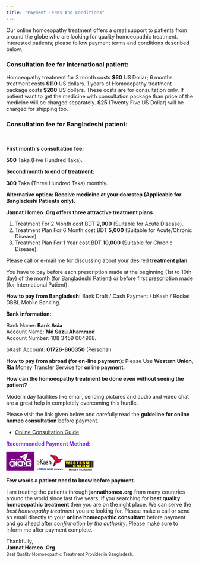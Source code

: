 ```yaml
---
title: "Payment Terms And Conditions"
---
```

<p>Our online homoeopathy treatment offers a great support to patients from around the globe who are looking for quality homoeopathic treatment. Interested patients; please follow payment terms and conditions described below,</p>
<h3>Consultation fee for international patient:</h3>
<p>Homoeopathy treatment for 3 month costs <strong>$60</strong> US Dollar; 6 months treatment costs 
<strong>$110</strong> US dollars. 1 years of Homoeopathy treatment package costs 
<strong>$200</strong> US dollars. These costs are for consultation only. If patient want to get the medicine with consultation package than price of the medicine will be charged separately. 
<strong>$25</strong> (Twenty Five US Dollar) will be charged for shipping too.</p>
<h3>Consultation fee for Bangladeshi patient:</h3>
<div><br></div>
<p><strong>First month's consultation fee:</strong></p>
<p><strong>500</strong> Taka (Five Hundred Taka).</p>
<p><strong>Second month to end of treatment:</strong></p>
<p><strong>300</strong> Taka (Three Hundred Taka) monthly.</p>
<p><strong>Alternative option: Receive medicine at your doorstep (Applicable for Bangladeshi Patients only).</strong></p>
<p><b>Jannat Homeo .Org offers three attractive treatment plans</b></p>
<ol>
<li>Treatment For 2 Month cost BDT <strong>2,000</strong> (Suitable for Acute Disease).</li>
<li>Treatment Plan For 6 Month cost BDT <strong>5,000</strong> (Suitable for Acute/Chronic Disease).</li>
<li>Treatment Plan For 1 Year cost BDT <strong>10,000</strong> (Suitable for Chronic Disease).</li>
</ol>
<p>Please call or e-mail me for discussing about your desired <strong>treatment plan</strong>.</p>
<p>You have to pay before each prescription made at the beginning (1st to 10th 
day) of the month (for Bangladeshi Patient) or before first prescription made 
(for International Patient).</p>
<p>﻿<strong>How to pay from Bangladesh:</strong> Bank Draft / Cash Payment / bKash / 
Rocket DBBL Mobile Banking.</p>
<p><strong>Bank information:</strong></p>
<p>Bank Name: <strong>Bank Asia</strong><br />
Account Name: <strong>Md Sazu Ahammed</strong><br />
Account Number: 108 3459 004968.</p>
<p>bKash Account: <strong>01726-860350</strong> (Personal)</p>
<p><strong>How to pay from abroad (for on-line payment):</strong> Please Use <b>Western Union</b>, <b>Ria</b> Money Transfer Service for <strong>online payment</strong>.</p>
<p><strong>How can the homoeopathy treatment be done even without seeing the patient?</strong></p>
<p>Modern day facilities like email, sending pictures and audio and video chat are a great help in completely overcoming this hurdle.</p>
<p>Please visit the link given below and carefully read the <strong>guideline for online 
homeo consultation</strong> before payment.</p>
<ul>
<li><a href="https://www.jannathomeo.org/services/online-doctor-consultation-service">Online Consultation Guide</a></li></ul>
<p style="color:blueviolet"><strong>Recommended Payment Method:</strong></p>
<p><img style="width:15%;height:15%" src="/assets/images/datch-bangla.png" alt="Dutch Bangla" /> <img style="width:15%;height:15%" src="/assets/images/bkash.png" alt="bkash" /> <img style="width:15%;height:15%" src="/assets/images/wu.jpg" alt="Westurn Union" /></p>
<p><strong>Few words a patient need to know before payment.</strong></p>
<p>I am treating the patients through <strong>jannathomeo.org</strong> from many countries around the world since last five years. If you searching for <strong>best quality homoeopathic treatment</strong> then you are on the right place. We can serve the <em>best homeopathy treatment</em> you are looking for. Please make a call or send an email directly to your <strong>online homeopathic consultant</strong> before payment and go ahead after <em>confirmation by the authority</em>. Please make sure to 
inform me after payment complete.</p>
<p>Thankfully,<br />
<strong>Jannat Homeo .Org</strong><br />
<small>Best Quality Homoeopathic Treatment Provider in Bangladesh.</small></p>
